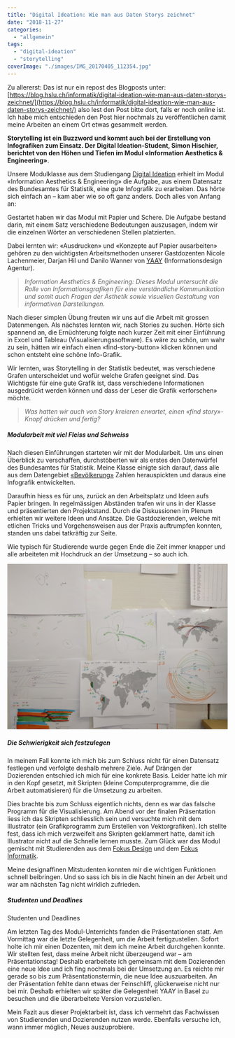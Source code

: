 ```yaml
---
title: "Digital Ideation: Wie man aus Daten Storys zeichnet"
date: "2018-11-27"
categories: 
  - "allgemein"
tags: 
  - "digital-ideation"
  - "storytelling"
coverImage: "./images/IMG_20170405_112354.jpg"
---
```


Zu allererst: Das ist nur ein repost des Blogposts unter: [https://blog.hslu.ch/informatik/digital-ideation-wie-man-aus-daten-storys-zeichnet/](https://blog.hslu.ch/informatik/digital-ideation-wie-man-aus-daten-storys-zeichnet/) also lest den Post bitte dort, falls er noch online ist. Ich habe mich entschieden den Post hier nochmals zu veröffentlichen damit meine Arbeiten an einem Ort etwas gesammelt werden.  

**Storytelling ist ein Buzzword und kommt auch bei der Erstellung von Infografiken zum Einsatz. Der Digital Ideation-Student, Simon Hischier, berichtet von den Höhen und Tiefen im Modul «Information Aesthetics & Engineering»**.

Unsere Modulklasse aus dem Studiengang [Digital Ideation](https://www.hslu.ch/de-ch/informatik/studium/bachelor/digital-ideation/) erhielt im Modul «Information Aesthetics & Engineering» die Aufgabe, aus einem Datensatz des Bundesamtes für Statistik, eine gute Infografik zu erarbeiten. Das hörte sich einfach an – kam aber wie so oft ganz anders. Doch alles von Anfang an:

Gestartet haben wir das Modul mit Papier und Schere. Die Aufgabe bestand darin, mit einem Satz verschiedene Bedeutungen auszusagen, indem wir die einzelnen Wörter an verschiedenen Stellen platzierten.

Dabei lernten wir: «Ausdrucken» und «Konzepte auf Papier ausarbeiten» gehören zu den wichtigsten Arbeitsmethoden unserer Gastdozenten Nicole Lachenmeier, Darjan Hil und Danilo Wanner von [YAAY](http://yaay.ch/) (Informationsdesign Agentur).

> _Information Aesthetics & Engineering: Dieses Modul untersucht die Rolle von Informationsgrafiken für eine verständliche Kommunikation und somit auch Fragen der Ästhetik sowie visuellen Gestaltung von informativen Darstellungen._

Nach dieser simplen Übung freuten wir uns auf die Arbeit mit grossen Datenmengen. Als nächstes lernten wir, nach Stories zu suchen. Hörte sich spannend an, die Ernüchterung folgte nach kurzer Zeit mit einer Einführung in Excel und Tableau (Visualisierungssoftware). Es wäre zu schön, um wahr zu sein, hätten wir einfach einen «find-story-button» klicken können und schon entsteht eine schöne Info-Grafik.

Wir lernten, was Storytelling in der Statistik bedeutet, was verschiedene Grafen unterscheidet und wofür welche Grafen geeignet sind. Das Wichtigste für eine gute Grafik ist, dass verschiedene Informationen ausgedrückt werden können und dass der Leser die Grafik «erforschen» möchte.

> _Was hatten wir auch von Story kreieren erwartet, einen «find story»-Knopf drücken und fertig?_

##### Modularbeit mit viel Fleiss und Schweiss

Nach diesen Einführungen starteten wir mit der Modularbeit. Um uns einen Überblick zu verschaffen, durchstöberten wir als erstes den Datenwürfel des Bundesamtes für Statistik. Meine Klasse einigte sich darauf, dass alle aus dem Datengebiet [«Bevölkerung»](https://www.pxweb.bfs.admin.ch/pxweb/de/?rxid=ba7df8a0-4240-4336-a90a-0a14fb2c9f26) Zahlen herauspickten und daraus eine Infografik entwickelten.

Daraufhin hiess es für uns, zurück an den Arbeitsplatz und Ideen aufs Papier bringen. In regelmässigen Abständen trafen wir uns in der Klasse und präsentierten den Projektstand. Durch die Diskussionen im Plenum erhielten wir weitere Ideen und Ansätze. Die Gastdozierenden, welche mit etlichen Tricks und Vorgehensweisen aus der Praxis auftrumpfen konnten, standen uns dabei tatkräftig zur Seite.

Wie typisch für Studierende wurde gegen Ende die Zeit immer knapper und alle arbeiteten mit Hochdruck an der Umsetzung – so auch ich.

![](./images/IMG_20170406_100022.jpg)

##### Die Schwierigkeit sich festzulegen

In meinem Fall konnte ich mich bis zum Schluss nicht für einen Datensatz festlegen und verfolgte deshalb mehrere Ziele. Auf Drängen der Dozierenden entschied ich mich für eine konkrete Basis. Leider hatte ich mir in den Kopf gesetzt, mit Skripten (kleine Computerprogramme, die die Arbeit automatisieren) für die Umsetzung zu arbeiten.

Dies brachte bis zum Schluss eigentlich nichts, denn es war das falsche Programm für die Visualisierung. Am Abend vor der finalen Präsentation liess ich das Skripten schliesslich sein und versuchte mich mit dem Illustrator (ein Grafikprogramm zum Erstellen von Vektorgrafiken). Ich stellte fest, dass ich mich verzweifelt ans Skripten geklammert hatte, damit ich Illustrator nicht auf die Schnelle lernen musste. Zum Glück war das Modul gemischt mit Studierenden aus dem [Fokus Design](https://www.hslu.ch/de-ch/design-kunst/studium/bachelor/details/bachelor-digital-ideation-studiendetails/) und dem [Fokus Informatik](https://www.hslu.ch/de-ch/informatik/studium/bachelor/digital-ideation/studiendetails/).

Meine designaffinen Mitstudenten konnten mir die wichtigen Funktionen schnell beibringen. Und so sass ich bis in die Nacht hinein an der Arbeit und war am nächsten Tag nicht wirklich zufrieden.

##### Studenten und Deadlines

Studenten und Deadlines

Am letzten Tag des Modul-Unterrichts fanden die Präsentationen statt. Am Vormittag war die letzte Gelegenheit, um die Arbeit fertigzustellen. Sofort holte ich mir einen Dozenten, mit dem ich meine Arbeit durchgehen konnte. Wir stellten fest, dass meine Arbeit nicht überzeugend war – am Präsentationstag! Deshalb erarbeitete ich gemeinsam mit dem Dozierenden eine neue Idee und ich fing nochmals bei der Umsetzung an. Es reichte mir gerade so bis zum Präsentationstermin, die neue Idee auszuarbeiten. An der Präsentation fehlte dann etwas der Feinschliff, glückerweise nicht nur bei mir. Deshalb erhielten wir später die Gelegenheit YAAY in Basel zu besuchen und die überarbeitete Version vorzustellen.

Mein Fazit aus dieser Projektarbeit ist, dass ich vermehrt das Fachwissen von Studierenden und Dozierenden nutzen werde. Ebenfalls versuche ich, wann immer möglich, Neues auszuprobiere.
